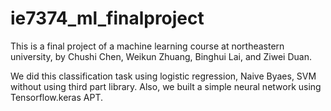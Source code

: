 # ie7374_ml_finalproject

This is a final project of a machine learning course at northeastern university, by Chushi Chen, Weikun Zhuang, Binghui Lai, and Ziwei Duan.

We did this classification task using logistic regression, Naive Byaes, SVM without using third part library. Also, we built a simple neural network using Tensorflow.keras APT.
